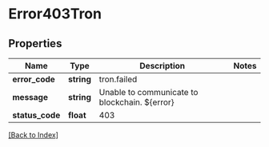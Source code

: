 # Error403Tron

## Properties

Name | Type | Description | Notes
------------ | ------------- | ------------- | -------------
**error_code** | **string** | tron.failed |
**message** | **string** | Unable to communicate to blockchain. ${error} |
**status_code** | **float** | 403 |

[[Back to Index]](../index.md)
